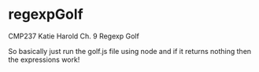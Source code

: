 # regexpGolf
CMP237 Katie Harold Ch. 9 Regexp Golf


So basically just run the golf.js file using node and if it returns nothing then the expressions work!
